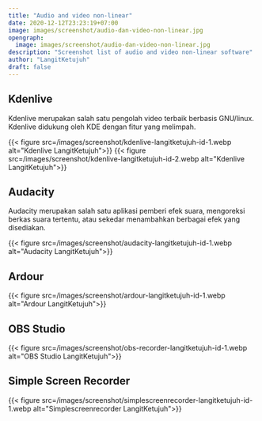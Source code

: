 ```yaml
---
title: "Audio and video non-linear"
date: 2020-12-12T23:23:19+07:00
image: images/screenshot/audio-dan-video-non-linear.jpg
opengraph:
  image: images/screenshot/audio-dan-video-non-linear.jpg
description: "Screenshot list of audio and video non-linear software"
author: "LangitKetujuh"
draft: false
---
```


## Kdenlive

Kdenlive merupakan salah satu pengolah video terbaik berbasis GNU/linux. Kdenlive didukung oleh KDE dengan fitur yang melimpah.

{{< figure src=/images/screenshot/kdenlive-langitketujuh-id-1.webp alt="Kdenlive LangitKetujuh">}}
{{< figure src=/images/screenshot/kdenlive-langitketujuh-id-2.webp alt="Kdenlive LangitKetujuh">}}

## Audacity

Audacity merupakan salah satu aplikasi pemberi efek suara, mengoreksi berkas suara tertentu, atau sekedar menambahkan berbagai efek yang disediakan.

{{< figure src=/images/screenshot/audacity-langitketujuh-id-1.webp alt="Audacity LangitKetujuh">}}

## Ardour

{{< figure src=/images/screenshot/ardour-langitketujuh-id-1.webp alt="Ardour LangitKetujuh">}}

## OBS Studio

{{< figure src=/images/screenshot/obs-recorder-langitketujuh-id-1.webp alt="OBS Studio LangitKetujuh">}}

## Simple Screen Recorder

{{< figure src=/images/screenshot/simplescreenrecorder-langitketujuh-id-1.webp alt="Simplescreenrecorder LangitKetujuh">}}
